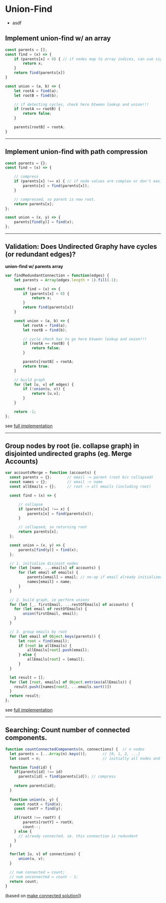 # Union-Find

* asdf

## Implement union-find w/ an array

```js
const parents = [];
const find = (x) => {
    if (parents[x] < 0) { // if nodes map to array indices, can use sign to repr. self and magnitude to repr. child count
        return x;
    }
    return find(parents[x])
}

const union = (a, b) => {
    let rootA = find(a);
    let rootB = find(b);

    // if detecting cycles, check here btween lookup and union!!!
    if (rootA == rootB) {
        return false;
    }

    parents[rootB] = rootA;
}
```

---
## Implement union-find with path compression

```js
const parents = {};
const find = (x) => {

    // compress
    if (parents[x] !== x) { // if node values are complex or don't easily map to indices.
        parents[x] = find(parents[x]);
    }

    // compressed, so parent is now root.
    return parents[x];
};

const union = (x, y) => {
    parents[find(y)] = find(x);
};
```

---
## Validation: Does Undirected Graphy have cycles (or redundant edges)?

**union-find w/ parents array**

```js
var findRedundantConnection = function(edges) {
    let parents = Array(edges.length + 1).fill(-1);

    const find = (x) => {
        if (parents[x] < 0) {
            return x;
        }
        return find(parents[x])
    }

    const union = (a, b) => {
        let rootA = find(a);
        let rootB = find(b);

        // cycle check has to go here btween lookup and union!!!
        if (rootA == rootB) {
            return false;
        }

        parents[rootB] = rootA;
        return true;
    }

    // build graph
    for (let [u, v] of edges) {
        if (!union(u, v)) {
            return [u,v];
        }
    }

    return -1;
};
```
see [full implementation](.\javascript\trees_and_graphs\redundant_connections.js)

---
## Group nodes by root (ie. collapse graph) in disjointed undirected graphs (eg. Merge Accounts)

```js
var accountsMerge = function (accounts) {
  const parents = {};       // email -> parent (root b/c collapsed)
  const names = {};         // email -> name
  const allEmails = {};     // root -> all emails (including root)

  const find = (x) => {

      // collapse
      if (parents[x] !== x) {
          parents[x] = find(parents[x]);
      }

      // collapsed, so returning root
      return parents[x];
  };

  const union = (x, y) => {
      parents[find(y)] = find(x);
  };

  // 1. initialize disjoint nodes
  for (let [name, ...emails] of accounts) {
      for (let email of emails) {
          parents[email] = email; // no-op if email already initialized
          names[email] = name;
      }
  }

  // 2. build graph, ie perform unions
  for (let [_, firstEmail, ...restOfEmails] of accounts) {
    for (let email of restOfEmails) {
        union(firstEmail, email);
    }
  }

  // 3. group emails by root
  for (let email of Object.keys(parents)) {
      let root = find(email);
      if (root in allEmails) {
          allEmails[root].push(email);
      } else {
          allEmails[root] = [email];
      }
  }

  let result = [];
  for (let [root, emails] of Object.entries(allEmails)) {
    result.push([names[root], ...emails.sort()])
  }
  return result;
};
```
see [full implementation](.\..\..\javascript\trees_and_graphs\merge_account.js)

---
## Searching: Count number of connected components.

```js
function countConnectedComponents(n, connections) {  // n nodes
  let parents = [...Array(n).keys()];       // [0, 1, 2, ...]
  let count = n;                            // initially all nodes and unconnected

  function find(id) {
    if(parents[id] !== id) 
      parents[id] = find(parents[id]); // compress
    
    return parents[id];
  }
  
  function union(x, y) {
    const rootX = find(x);
    const rootY = find(y);

    if(rootX !== rootY) {
        parents[rootY] = rootX;
        count--;
    } else {
      // already connected. ie. this connection is redundant
    }
  }

  for(let [u, v] of connections) {
      union(u, v);
  }

  // num connected = count;
  // num unconnected = count - 1;
  return count;
}
```
(based on [make connected solution](.\..\..\javascript\union_find\connected_components.js)])